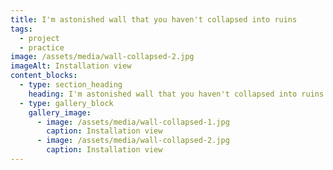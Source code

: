```yaml
---
title: I'm astonished wall that you haven't collapsed into ruins
tags:
  - project
  - practice
image: /assets/media/wall-collapsed-2.jpg
imageAlt: Installation view
content_blocks:
  - type: section_heading
    heading: I'm astonished wall that you haven't collapsed into ruins
  - type: gallery_block
    gallery_image:
      - image: /assets/media/wall-collapsed-1.jpg
        caption: Installation view
      - image: /assets/media/wall-collapsed-2.jpg
        caption: Installation view
---
```

